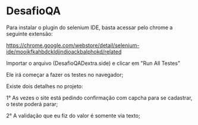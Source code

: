 # DesafioQA

Para instalar o plugin do selenium IDE, basta acessar pelo chrome a seguinte extensão:

  https://chrome.google.com/webstore/detail/selenium-ide/mooikfkahbdckldjjndioackbalphokd/related

Importar o arquivo (DesafioQADextra.side) e clicar em "Run All Testes" 

Ele irá começar a fazer os testes no navegador;

Existe dois detalhes no projeto:

1° As vezes o site está pedindo confirmação com capcha para se cadastrar, o teste poderá parar;

2° A validação que eu fiz do valor é somente via texto;

